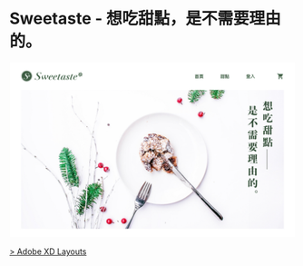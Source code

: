 # Sweetaste - 想吃甜點，是不需要理由的。

[![Photo](https://raw.githubusercontent.com/rayc2045/sweetaste/main/assets/layout/cover.png)](https://rayc2045.github.io/sweetaste/)

[> Adobe XD Layouts](https://xd.adobe.com/spec/934efdb7-a7e4-47d5-572e-efece0914f62-e57f/)